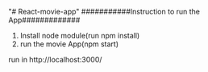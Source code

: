 "# React-movie-app"
###########Instruction to run the App#############

1. Install node module(run npm install)
2. run the movie App(npm start)

run in http://localhost:3000/
